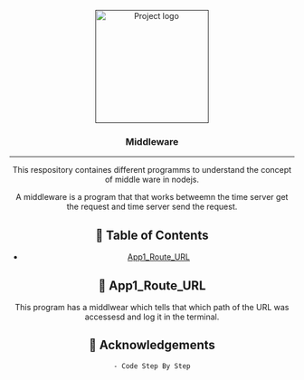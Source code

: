 <p align="center">
  <a href="" rel="noopener">
 <img width=200px height=200px src="https://external-content.duckduckgo.com/iu/?u=https%3A%2F%2F3.bp.blogspot.com%2F-nKODb5gXOl0%2FWypr2kYdySI%2FAAAAAAAAf8A%2FlM4oSsEcYUIIwkQRG4w_CQ_aKb5ZW0tXACLcBGAs%2Fs1600%2Fmiddleware%252Bin%252Bnodejs.jpg&f=1&nofb=1&ipt=41e78cb391d62e7b999b8030206878d6794dce0d94b41bd3443443ec50fddd59&ipo=images" alt="Project logo"></a>
</p>

<h3 align="center">Middleware</h3>

<div align="center">



---

<p align="center"> This respository containes different programms to understand the concept of middle ware in nodejs.

A middleware is a program that that works betweemn the time server get the request and time server send the request.  
</p>




## 📝 Table of Contents

- [App1_Route_URL](#app1_route)


## 🧐 App1_Route_URL <a name = "app1_route"></a>
This program has a middlwear which tells that which path of the URL was accessesd and log it in the terminal.



## 🎉 Acknowledgements <a name = "acknowledgement"></a>

```
- Code Step By Step

